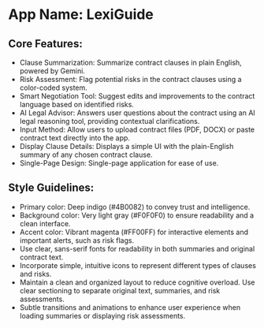 # **App Name**: LexiGuide

## Core Features:

- Clause Summarization: Summarize contract clauses in plain English, powered by Gemini.
- Risk Assessment: Flag potential risks in the contract clauses using a color-coded system.
- Smart Negotiation Tool: Suggest edits and improvements to the contract language based on identified risks.
- AI Legal Advisor: Answers user questions about the contract using an AI legal reasoning tool, providing contextual clarifications.
- Input Method: Allow users to upload contract files (PDF, DOCX) or paste contract text directly into the app.
- Display Clause Details: Displays a simple UI with the plain-English summary of any chosen contract clause.
- Single-Page Design: Single-page application for ease of use.

## Style Guidelines:

- Primary color: Deep indigo (#4B0082) to convey trust and intelligence.
- Background color: Very light gray (#F0F0F0) to ensure readability and a clean interface.
- Accent color: Vibrant magenta (#FF00FF) for interactive elements and important alerts, such as risk flags.
- Use clear, sans-serif fonts for readability in both summaries and original contract text.
- Incorporate simple, intuitive icons to represent different types of clauses and risks.
- Maintain a clean and organized layout to reduce cognitive overload. Use clear sectioning to separate original text, summaries, and risk assessments.
- Subtle transitions and animations to enhance user experience when loading summaries or displaying risk assessments.